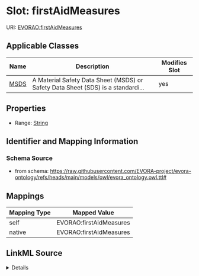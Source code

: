 

# Slot: firstAidMeasures



URI: [EVORAO:firstAidMeasures](https://raw.githubusercontent.com/EVORA-project/evora-ontology/refs/heads/main/models/owl/evora_ontology.owl.ttl#firstAidMeasures)



<!-- no inheritance hierarchy -->





## Applicable Classes

| Name | Description | Modifies Slot |
| --- | --- | --- |
| [MSDS](MSDS.md) | A Material Safety Data Sheet (MSDS) or Safety Data Sheet (SDS) is a standardi... |  yes  |







## Properties

* Range: [String](String.md)





## Identifier and Mapping Information







### Schema Source


* from schema: https://raw.githubusercontent.com/EVORA-project/evora-ontology/refs/heads/main/models/owl/evora_ontology.owl.ttl#




## Mappings

| Mapping Type | Mapped Value |
| ---  | ---  |
| self | EVORAO:firstAidMeasures |
| native | EVORAO:firstAidMeasures |




## LinkML Source

<details>
```yaml
name: firstAidMeasures
from_schema: https://raw.githubusercontent.com/EVORA-project/evora-ontology/refs/heads/main/models/owl/evora_ontology.owl.ttl#
rank: 1000
alias: firstAidMeasures
domain_of:
- MSDS
range: string

```
</details>